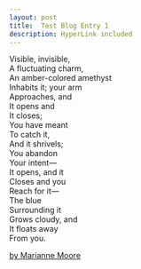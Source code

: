 ```yaml
---
layout: post
title:  Test Blog Entry 1
description: HyperLink included
---
```


Visible, invisible,  
A fluctuating charm,  
An amber-colored amethyst  
Inhabits it; your arm  
Approaches, and  
It opens and  
It closes;  
You have meant  
To catch it,  
And it shrivels;  
You abandon  
Your intent—  
It opens, and it  
Closes and you  
Reach for it—  
The blue  
Surrounding it  
Grows cloudy, and  
It floats away  
From you.  

[by Marianne Moore](https://poets.org/anthology/poems-your-poetry-project-public-domain)
